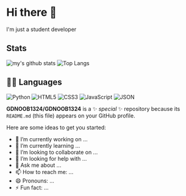 # Hi there 👋

I'm just a student developer

## Stats

![my's github stats](https://github-readme-stats.vercel.app/api?username=GDNOOB1324&theme=dark)
![Top Langs](https://github-readme-stats.vercel.app/api/top-langs/?username=GDNOOB1324&layout=compact&theme=dark)

## 👩‍💻 Languages

![Python](https://img.shields.io/badge/Python-3776AB.svg?style=for-the-badge&logo=Python&logoColor=white)
![HTML5](https://img.shields.io/badge/HTML5-E34F26.svg?style=for-the-badge&logo=HTML5&logoColor=white)
![CSS3](https://img.shields.io/badge/CSS3-1572B6.svg?style=for-the-badge&logo=CSS3&logoColor=white)
![JavaScript](https://img.shields.io/badge/JavaScript-F7DF1E.svg?style=for-the-badge&logo=JavaScript&logoColor=black)
![JSON](https://img.shields.io/badge/JSON-000000.svg?style=for-the-badge&logo=JSON&logoColor=white)

**GDNOOB1324/GDNOOB1324** is a ✨ _special_ ✨ repository because its `README.md` (this file) appears on your GitHub profile.



Here are some ideas to get you started:

- 🔭 I’m currently working on ...
- 🌱 I’m currently learning ...
- 👯 I’m looking to collaborate on ...
- 🤔 I’m looking for help with ...
- 💬 Ask me about ...
- 📫 How to reach me: ...
- 😄 Pronouns: ...
- ⚡ Fun fact: ...

